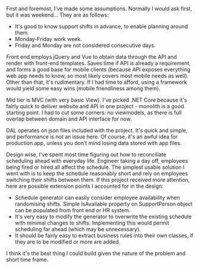 First and foremost, I've made some assumptions. Normally I would ask first, but it was weekend... They are as follows:
- It's good to know support shifts in advance, to enable planning around them.
- Monday-Friday work week.
- Friday and Monday are not considered consecutive days.

Front end employs jQuery and Vue to obtain data through the API and render with front-end templates. Saves time if API is already a requirement, and forms a good base for mobile clients (because API exposes everything web app needs to know, so most likely covers most mobile needs as well). Other than that, it's rudimentary. If I had time to afford, using a framework would yield some easy wins (mobile friendliness among them).

Mid tier is MVC (with very basic View). I've picked .NET Core because it's fairly quick to deliver website and API in one project - monolith is a good starting point. I had to cut some corners: no viewmodels, as there is full overlap between domain and API interface for now.

DAL operates on json files included with the project. It's quick and simple, and performance is not an issue here. Of course, it's an awful idea for production app, unless you don't mind losing data stored with app files.

Design wise, I've spent most time figuring out how to reconciliate scheduling ahead with everyday life. Engineer taking a day off, employees being fired or hired all affect the schedule. The simplest usable solution I went with is to keep the schedule reasonably short and rely on employees switching their shifts between them. If this project received more attention, here are possible extension points I accounted for in the design:
- Schedule generator can easily consider employee availability when randomising shifts. Simple IsAvailable property on SupportPerson object can be populated from front end or HR system.
- It's very easy to modify the generator to overwrite the existing schedule with minimal changes to shifts. Implementing this would permit scheduling far ahead (which may be unnecessary).
- It should be fairly easy to extract business rules into their own classes, if they are to be modified or more are added.

I think it's the best thing I could build given the nature of the problem and short time frame.
